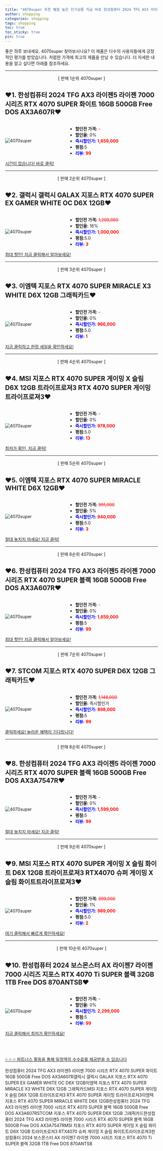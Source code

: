 ```yaml
---
title: "4070super 추천 별점 높은 인기상품 지금 바로 한성컴퓨터 2024 TFG AX3 라이젠5"
author: shopping
categories: shopping
tags: shopping
toc: true
toc_sticky: true
pin: true
---
```

좋은 하루 보내세요. 4070super 찾아보시나요? 이 제품은 다수의 사용자들에게 긍정적인 평가를 받았습니다. 저렴한 가격에 최고의 제품을 만날 수 있습니다. 더 자세한 내용을 알고 싶다면 아래를 참조하세요.

---
<p class="toplist" style="margin: 0 auto; display: block; width: fit-content;">[ 판매 1순위 4070super ]</p>

<h2><strong>❤️1. 한성컴퓨터 2024 TFG AX3 라이젠5 라이젠 7000 시리즈 RTX 4070 SUPER 화이트 16GB 500GB Free DOS AX3A607R❤️</strong></h2>

<div style="display: flex; align-items: center;">
    <div style="flex: 0.4;">
        <img src="https://thumbnail6.coupangcdn.com/thumbnails/remote/230x230ex/image/retail/images/2024/06/11/18/4/5f908363-76bb-4ed9-b9cf-e9f0795e18ef.jpg" alt="4070super" style="max-width: 100%;">
    </div>
    <div style="flex: 0.6; margin-left: 10px;">
        <ul>
            <li><strong>할인전 가격:</strong> <del style="color: red;">-</del></li>
            <li><strong>할인율:</strong> 0%</li>
            <li><span style='color:blue'><strong>즉시할인가:</strong></span> <span style='color:red'><strong>1,659,000</strong></span></li>
            <li><strong>평점:</strong>5</li>
            <li><span style='color:blue'><strong>리뷰:</strong></span> <span style='color:red'><strong>99</strong></span></li>
        </ul>
    </div>
</div>
<div class="center">
    <a href="https://selin100587001.github.io?lptag=AF9450613&subid=githubio&pageKey=8159478507&traceid=V0-153&itemId=23256765096&vendorItemId=90289150126" class="myButton">
        시간이 없습니다! 바로 클릭!
    </a>
</div>


---
<p class="toplist" style="margin: 0 auto; display: block; width: fit-content;">[ 판매 2순위 4070super ]</p>

<h2><strong>❤️2. 갤럭시 갤럭시 GALAX 지포스 RTX 4070 SUPER EX GAMER WHITE OC D6X 12GB❤️</strong></h2>

<div style="display: flex; align-items: center;">
    <div style="flex: 0.4;">
        <img src="https://thumbnail8.coupangcdn.com/thumbnails/remote/230x230ex/image/vendor_inventory/f671/a96bc00d314fcfb30f398538677cbf97d7e7b2c2e75711fc6e70b9bde4e8.jpg" alt="4070super" style="max-width: 100%;">
    </div>
    <div style="flex: 0.6; margin-left: 10px;">
        <ul>
            <li><strong>할인전 가격:</strong> <del style="color: red;">1,200,000</del></li>
            <li><strong>할인율:</strong> 16%</li>
            <li><span style='color:blue'><strong>즉시할인가:</strong></span> <span style='color:red'><strong>1,000,000</strong></span></li>
            <li><strong>평점:</strong>5.0</li>
            <li><span style='color:blue'><strong>리뷰:</strong></span> <span style='color:red'><strong>3</strong></span></li>
        </ul>
    </div>
</div>
<div class="center">
    <a href="https://selin100587001.github.io?lptag=AF9450613&subid=githubio&pageKey=7960916216&traceid=V0-153&itemId=22009711974&vendorItemId=89058875762" class="myButton">
        최대 할인! 지금 클릭해서 알아보세요!
    </a>
</div>


---
<p class="toplist" style="margin: 0 auto; display: block; width: fit-content;">[ 판매 3순위 4070super ]</p>

<h2><strong>❤️3. 이엠텍 지포스 RTX 4070 SUPER MIRACLE X3 WHITE D6X 12GB 그래픽카드❤️</strong></h2>

<div style="display: flex; align-items: center;">
    <div style="flex: 0.4;">
        <img src="https://thumbnail10.coupangcdn.com/thumbnails/remote/230x230ex/image/vendor_inventory/9f35/d01d1f790bd62a612d7397acbae459ba872162e2ee5fa6e936527ceebf20.jpg" alt="4070super" style="max-width: 100%;">
    </div>
    <div style="flex: 0.6; margin-left: 10px;">
        <ul>
            <li><strong>할인전 가격:</strong> <del style="color: red;">-</del></li>
            <li><strong>할인율:</strong> 0%</li>
            <li><span style='color:blue'><strong>즉시할인가:</strong></span> <span style='color:red'><strong>966,000</strong></span></li>
            <li><strong>평점:</strong>5.0</li>
            <li><span style='color:blue'><strong>리뷰:</strong></span> <span style='color:red'><strong>1</strong></span></li>
        </ul>
    </div>
</div>
<div class="center">
    <a href="https://selin100587001.github.io?lptag=AF9450613&subid=githubio&pageKey=8020466379&traceid=V0-153&itemId=22411215810&vendorItemId=89966887930" class="myButton">
        지금 클릭하고 한정 세일을 확인하세요!
    </a>
</div>


---
<p class="toplist" style="margin: 0 auto; display: block; width: fit-content;">[ 판매 4순위 4070super ]</p>

<h2><strong>❤️4. MSI 지포스 RTX 4070 SUPER 게이밍 X 슬림 D6X 12GB 트라이프로져3 RTX 4070 SUPER 게이밍  트라이프로져3❤️</strong></h2>

<div style="display: flex; align-items: center;">
    <div style="flex: 0.4;">
        <img src="https://thumbnail8.coupangcdn.com/thumbnails/remote/230x230ex/image/vendor_inventory/e44a/b6ad4dcbdc54aadd31952477c169017a8d97e35834b514d4faa81cdc7d32.jpg" alt="4070super" style="max-width: 100%;">
    </div>
    <div style="flex: 0.6; margin-left: 10px;">
        <ul>
            <li><strong>할인전 가격:</strong> <del style="color: red;">-</del></li>
            <li><strong>할인율:</strong> 0%</li>
            <li><span style='color:blue'><strong>즉시할인가:</strong></span> <span style='color:red'><strong>978,000</strong></span></li>
            <li><strong>평점:</strong>5.0</li>
            <li><span style='color:blue'><strong>리뷰:</strong></span> <span style='color:red'><strong>13</strong></span></li>
        </ul>
    </div>
</div>
<div class="center">
    <a href="https://selin100587001.github.io?lptag=AF9450613&subid=githubio&pageKey=7842403022&traceid=V0-153&itemId=21352639654&vendorItemId=88446264249" class="myButton">
        최저가 확인, 지금 클릭!
    </a>
</div>


---
<p class="toplist" style="margin: 0 auto; display: block; width: fit-content;">[ 판매 5순위 4070super ]</p>

<h2><strong>❤️5. 이엠텍 지포스 RTX 4070 SUPER MIRACLE WHITE D6X 12GB❤️</strong></h2>

<div style="display: flex; align-items: center;">
    <div style="flex: 0.4;">
        <img src="https://thumbnail6.coupangcdn.com/thumbnails/remote/230x230ex/image/vendor_inventory/1b09/6cb9400e47faa8633966465ce7135600f05a42fcae63939cca3160a4c649.jpg" alt="4070super" style="max-width: 100%;">
    </div>
    <div style="flex: 0.6; margin-left: 10px;">
        <ul>
            <li><strong>할인전 가격:</strong> <del style="color: red;">991,000</del></li>
            <li><strong>할인율:</strong> 5%</li>
            <li><span style='color:blue'><strong>즉시할인가:</strong></span> <span style='color:red'><strong>940,000</strong></span></li>
            <li><strong>평점:</strong>5.0</li>
            <li><span style='color:blue'><strong>리뷰:</strong></span> <span style='color:red'><strong>3</strong></span></li>
        </ul>
    </div>
</div>
<div class="center">
    <a href="https://selin100587001.github.io?lptag=AF9450613&subid=githubio&pageKey=7867852114&traceid=V0-153&itemId=21485469381&vendorItemId=88562475734" class="myButton">
        절대 놓치지 마세요! 지금 클릭!
    </a>
</div>


---
<p class="toplist" style="margin: 0 auto; display: block; width: fit-content;">[ 판매 6순위 4070super ]</p>

<h2><strong>❤️6. 한성컴퓨터 2024 TFG AX3 라이젠5 라이젠 7000 시리즈 RTX 4070 SUPER 블랙 16GB 500GB Free DOS AX3A607R❤️</strong></h2>

<div style="display: flex; align-items: center;">
    <div style="flex: 0.4;">
        <img src="https://thumbnail7.coupangcdn.com/thumbnails/remote/230x230ex/image/retail/images/2024/06/11/18/6/65432cdf-82e1-442d-8aa3-aa5652014c09.jpg" alt="4070super" style="max-width: 100%;">
    </div>
    <div style="flex: 0.6; margin-left: 10px;">
        <ul>
            <li><strong>할인전 가격:</strong> <del style="color: red;">-</del></li>
            <li><strong>할인율:</strong> 0%</li>
            <li><span style='color:blue'><strong>즉시할인가:</strong></span> <span style='color:red'><strong>1,659,000</strong></span></li>
            <li><strong>평점:</strong>5</li>
            <li><span style='color:blue'><strong>리뷰:</strong></span> <span style='color:red'><strong>99</strong></span></li>
        </ul>
    </div>
</div>
<div class="center">
    <a href="https://selin100587001.github.io?lptag=AF9450613&subid=githubio&pageKey=8159478507&traceid=V0-153&itemId=23256765092&vendorItemId=90289150086" class="myButton">
        최대 할인! 지금 클릭해서 알아보세요!
    </a>
</div>


---
<p class="toplist" style="margin: 0 auto; display: block; width: fit-content;">[ 판매 7순위 4070super ]</p>

<h2><strong>❤️7. STCOM 지포스 RTX 4070 SUPER D6X 12GB 그래픽카드❤️</strong></h2>

<div style="display: flex; align-items: center;">
    <div style="flex: 0.4;">
        <img src="https://thumbnail7.coupangcdn.com/thumbnails/remote/230x230ex/image/vendor_inventory/6e31/cd30df23846853380f0d65d596af993a8d8f9363610054c7f5f2c8c00e8b.jpg" alt="4070super" style="max-width: 100%;">
    </div>
    <div style="flex: 0.6; margin-left: 10px;">
        <ul>
            <li><strong>할인전 가격:</strong> <del style="color: red;">1,148,000</del></li>
            <li><strong>할인율:</strong> 즉시할인가</li>
            <li><span style='color:blue'><strong>즉시할인가:</strong></span> <span style='color:red'><strong>898,000</strong></span></li>
            <li><strong>평점:</strong>5</li>
            <li><span style='color:blue'><strong>리뷰:</strong></span> <span style='color:red'><strong>99</strong></span></li>
        </ul>
    </div>
</div>
<div class="center">
    <a href="https://selin100587001.github.io?lptag=AF9450613&subid=githubio&pageKey=7865310830&traceid=V0-153&itemId=21472792020&vendorItemId=89624236965" class="myButton">
        클릭하세요! 놀라운 혜택이 기다립니다!
    </a>
</div>


---
<p class="toplist" style="margin: 0 auto; display: block; width: fit-content;">[ 판매 8순위 4070super ]</p>

<h2><strong>❤️8. 한성컴퓨터 2024 TFG AX3 라이젠5 라이젠 7000 시리즈 RTX 4070 SUPER 블랙 16GB 500GB Free DOS AX3A7547R❤️</strong></h2>

<div style="display: flex; align-items: center;">
    <div style="flex: 0.4;">
        <img src="https://thumbnail7.coupangcdn.com/thumbnails/remote/230x230ex/image/retail/images/2024/06/11/18/6/65432cdf-82e1-442d-8aa3-aa5652014c09.jpg" alt="4070super" style="max-width: 100%;">
    </div>
    <div style="flex: 0.6; margin-left: 10px;">
        <ul>
            <li><strong>할인전 가격:</strong> <del style="color: red;">-</del></li>
            <li><strong>할인율:</strong> 0%</li>
            <li><span style='color:blue'><strong>즉시할인가:</strong></span> <span style='color:red'><strong>1,599,000</strong></span></li>
            <li><strong>평점:</strong>5</li>
            <li><span style='color:blue'><strong>리뷰:</strong></span> <span style='color:red'><strong>99</strong></span></li>
        </ul>
    </div>
</div>
<div class="center">
    <a href="https://selin100587001.github.io?lptag=AF9450613&subid=githubio&pageKey=8159478507&traceid=V0-153&itemId=23256765095&vendorItemId=90289150119" class="myButton">
        절대 놓치지 마세요! 지금 클릭!
    </a>
</div>


---
<p class="toplist" style="margin: 0 auto; display: block; width: fit-content;">[ 판매 9순위 4070super ]</p>

<h2><strong>❤️9. MSI 지포스 RTX 4070 SUPER 게이밍 X 슬림 화이트 D6X 12GB 트라이프로져3 RTX4070 슈퍼 게이밍 X 슬림 화이트트라이프로져3❤️</strong></h2>

<div style="display: flex; align-items: center;">
    <div style="flex: 0.4;">
        <img src="https://thumbnail6.coupangcdn.com/thumbnails/remote/230x230ex/image/vendor_inventory/3a4d/9eceef3e2c2243c71a4166d30fff12bf7a5d14dc6f738036512534cf5f7e.jpg" alt="4070super" style="max-width: 100%;">
    </div>
    <div style="flex: 0.6; margin-left: 10px;">
        <ul>
            <li><strong>할인전 가격:</strong> <del style="color: red;">999,000</del></li>
            <li><strong>할인율:</strong> 1%</li>
            <li><span style='color:blue'><strong>즉시할인가:</strong></span> <span style='color:red'><strong>989,000</strong></span></li>
            <li><strong>평점:</strong>5.0</li>
            <li><span style='color:blue'><strong>리뷰:</strong></span> <span style='color:red'><strong>2</strong></span></li>
        </ul>
    </div>
</div>
<div class="center">
    <a href="https://selin100587001.github.io?lptag=AF9450613&subid=githubio&pageKey=7842441951&traceid=V0-153&itemId=21352792812&vendorItemId=88456986578" class="myButton">
        여기 클릭해서 빠르게 확인하세요!
    </a>
</div>


---
<p class="toplist" style="margin: 0 auto; display: block; width: fit-content;">[ 판매 10순위 4070super ]</p>

<h2><strong>❤️10. 한성컴퓨터 2024 보스몬스터 AX 라이젠7 라이젠 7000 시리즈 지포스 RTX 4070 Ti SUPER 블랙 32GB 1TB Free DOS 870ANTSB❤️</strong></h2>

<div style="display: flex; align-items: center;">
    <div style="flex: 0.4;">
        <img src="https://thumbnail9.coupangcdn.com/thumbnails/remote/230x230ex/image/retail/images/2024/06/27/11/8/9f07e970-b61d-4e23-9816-e704f0754e4a.jpg" alt="4070super" style="max-width: 100%;">
    </div>
    <div style="flex: 0.6; margin-left: 10px;">
        <ul>
            <li><strong>할인전 가격:</strong> <del style="color: red;">-</del></li>
            <li><strong>할인율:</strong> 0%</li>
            <li><span style='color:blue'><strong>즉시할인가:</strong></span> <span style='color:red'><strong>2,299,000</strong></span></li>
            <li><strong>평점:</strong>5</li>
            <li><span style='color:blue'><strong>리뷰:</strong></span> <span style='color:red'><strong>99</strong></span></li>
        </ul>
    </div>
</div>
<div class="center">
    <a href="https://selin100587001.github.io?lptag=AF9450613&subid=githubio&pageKey=8192017216&traceid=V0-153&itemId=23447920434&vendorItemId=90474695334" class="myButton">
        지금 클릭해서 최저가 확인하세요!
    </a>
</div>

<br><br><br>[💦 💦 💦 파트너스 활동을 통해 일정액의 수수료를 제공받을 수 있습니다](https://link.coupang.com/a/bcpT2c)<br><br>한성컴퓨터 2024 TFG AX3 라이젠5 라이젠 7000 시리즈 RTX 4070 SUPER 화이트 16GB 500GB Free DOS AX3A607R갤럭시 갤럭시 GALAX 지포스 RTX 4070 SUPER EX GAMER WHITE OC D6X 12GB이엠텍 지포스 RTX 4070 SUPER MIRACLE X3 WHITE D6X 12GB 그래픽카드MSI 지포스 RTX 4070 SUPER 게이밍 X 슬림 D6X 12GB 트라이프로져3 RTX 4070 SUPER 게이밍  트라이프로져3이엠텍 지포스 RTX 4070 SUPER MIRACLE WHITE D6X 12GB한성컴퓨터 2024 TFG AX3 라이젠5 라이젠 7000 시리즈 RTX 4070 SUPER 블랙 16GB 500GB Free DOS AX3A607RSTCOM 지포스 RTX 4070 SUPER D6X 12GB 그래픽카드한성컴퓨터 2024 TFG AX3 라이젠5 라이젠 7000 시리즈 RTX 4070 SUPER 블랙 16GB 500GB Free DOS AX3A7547RMSI 지포스 RTX 4070 SUPER 게이밍 X 슬림 화이트 D6X 12GB 트라이프로져3 RTX4070 슈퍼 게이밍 X 슬림 화이트트라이프로져3한성컴퓨터 2024 보스몬스터 AX 라이젠7 라이젠 7000 시리즈 지포스 RTX 4070 Ti SUPER 블랙 32GB 1TB Free DOS 870ANTSB